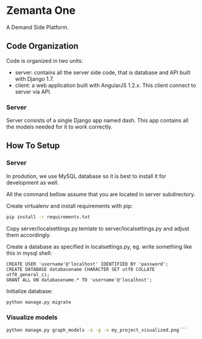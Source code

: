 # Zemanta One

A Demand Side Platform.

## Code Organization

Code is organized in two units:
* server: contains all the server side code, that is database and API built with Django 1.7.
* client: a web application built with AngularJS 1.2.x. This client connect to server via API.

### Server

Server consists of a single Django app named dash. This app contains all the models needed for it to work correctly.

## How To Setup

### Server

In prodution, we use MySQL database so it is best to install it for development as well.

All the command bellow assume that you are located in server subdirectory.

Create virtualenv and install requirements with pip:
```bash
pip install -r requirements.txt
```

Copy server/localsettings.py.temlate to server/localsettings.py and adjust them accordingly.

Create a database as specified in localsettings.py, eg. write something like this in mysql shell:
```
CREATE USER 'username'@'localhost' IDENTIFIED BY 'password';
CREATE DATABASE databasename CHARACTER SET utf8 COLLATE utf8_general_ci;
GRANT ALL ON databasename.* TO 'username'@'localhost';
```

Initialize database:
```bash
python manage.py migrate
```

### Visualize models
```bash
python manage.py graph_models -a -g -o my_project_visualized.png```
